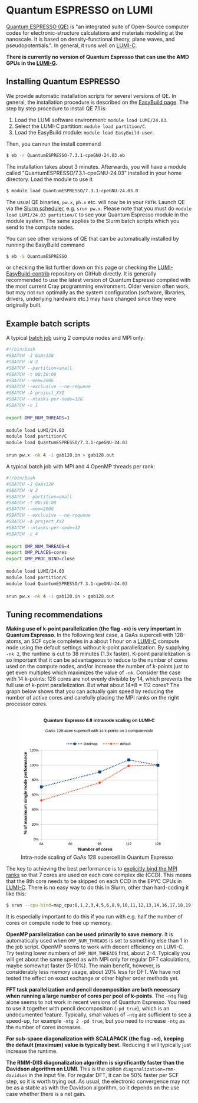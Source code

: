 [quantum-espresso]: https://www.quantum-espresso.org/
[lumi-c]: https://docs.lumi-supercomputer.eu/hardware/compute/lumic/
[lumi-g]: https://docs.lumi-supercomputer.eu/hardware/compute/lumig/
[eap]: https://docs.lumi-supercomputer.eu/hardware/compute/eap/
[slurm-quickstart]: https://docs.lumi-supercomputer.eu/runjobs/scheduled-jobs/slurm-quickstart/
[slurm-bindings]: https://docs.lumi-supercomputer.eu/runjobs/scheduled-jobs/distribution-binding#slurm-binding-options
[batch-job]: https://docs.lumi-supercomputer.eu/runjobs/scheduled-jobs/batch-job/
[EasyBuild]: https://docs.lumi-supercomputer.eu/software/installing/easybuild/

# Quantum ESPRESSO on LUMI

[Quantum ESPRESSO (QE)][quantum-espresso] is "an integrated suite of
Open-Source computer codes for electronic-structure calculations and materials
modeling at the nanoscale. It is based on density-functional theory, plane
waves, and pseudopotentials.". In general, it runs well on [LUMI-C][lumi-c].

**There is currently no version of Quantum Espresso that can use the AMD GPUs
in the [LUMI-G][lumi-g].**

## Installing Quantum ESPRESSO

We provide automatic installation scripts for several versions of QE. In
general, the installation procedure is described on the [EasyBuild
page][EasyBuild]. The step by step procedure to install QE 7.1
is:

1. Load the LUMI software environment: `module load LUMI/24.03`.
2. Select the LUMI-C partition: `module load partition/C`.
3. Load the EasyBuild module: `module load EasyBuild-user`.

Then, you can run the install command

```bash
$ eb -r QuantumESPRESSO-7.3.1-cpeGNU-24.03.eb
```

The installation takes about 3 minutes. Afterwards, you will have a module
called "QuantumESPRESSO/7.3.1-cpeGNU-24.03" installed in your home directory.
Load the module to use it

```bash
$ module load QuantumESPRESSO/7.3.1-cpeGNU-24.03.0
```

The usual QE binaries, `pw.x`, `ph.x` etc. will now be in your `PATH`. Launch
QE via the [Slurm scheduler][slurm-quickstart], e.g. `srun pw.x`. Please note
that you must do `module load LUMI/24.03 partition/C` to see your Quantum
Espresso module in the module system. The same applies to the Slurm batch
scripts which you send to the compute nodes.

You can see other versions of QE that can be automatically installed by running
the EasyBuild command

```bash
$ eb -S QuantumESPRESSO
```

or checking the list further down on this page
or checking the
[LUMI-EasyBuild-contrib](https://github.com/Lumi-supercomputer/LUMI-EasyBuild-contrib/tree/main/easybuild/easyconfigs/q/QuantumESPRESSO)
repository on GitHub directly. It is generally recommended to use the latest
version of Quantum Espresso compiled with the most current Cray programming
environment. Older version often work, but may not run optimally as the system
configuration (software, libraries, drivers, underlying hardware etc.) may have
changed since they were originally built.

## Example batch scripts

A typical [batch job][batch-job] using 2 compute nodes and MPI only:

```bash
#!/bin/bash
#SBATCH -J GaAs128 
#SBATCH -N 2
#SBATCH --partition=small
#SBATCH -t 00:30:00
#SBATCH --mem=200G
#SBATCH --exclusive --no-requeue
#SBATCH -A project_XYZ
#SBATCH --ntasks-per-node=128
#SBATCH -c 1

export OMP_NUM_THREADS=1

module load LUMI/24.03 
module load partition/C 
module load QuantumESPRESSO/7.3.1-cpeGNU-24.03

srun pw.x -nk 4 -i gab128.in > gab128.out
```

A typical batch job with MPI and 4 OpenMP threads per rank:

```bash
#!/bin/bash
#SBATCH -J GaAs128 
#SBATCH -N 2
#SBATCH --partition=small
#SBATCH -t 00:30:00
#SBATCH --mem=200G
#SBATCH --exclusive --no-requeue
#SBATCH -A project_XYZ
#SBATCH --ntasks-per-node=32
#SBATCH -c 4

export OMP_NUM_THREADS=4
export OMP_PLACES=cores
export OMP_PROC_BIND=close

module load LUMI/24.03 
module load partition/C 
module load QuantumESPRESSO/7.3.1-cpeGNU-24.03

srun pw.x -nk 4 -i gab128.in > gab128.out
```

## Tuning recommendations

**Making use of k-point parallelization (the flag `-nk`) is very important in
Quantum Espresso**. In the following test case, a GaAs supercell with
128-atoms, an SCF cycle completes in a about 1 hour on a [LUMI-C][lumi-c]
compute node using the default settings without k-point parallelization. By
supplying `-nk 2`, the runtime is cut to 38 minutes (1.3x faster). K-point
parallelization is so important that it can be advantageous to reduce to the
number of cores used on the compute nodes, and/or increase the number of
k-points just to get even multiples which maximizes the value of `-nk`.
Consider the case with 14 k-points: 128 cores are not evenly divisible by 14,
which prevents the full use of k-point parallelization. But what about 14*8 =
112 cores? The graph below shows that you can actually gain speed by reducing
the number of active cores and carefully placing the MPI ranks on the right
processor cores.

<figure>
  <img
    src="files/gab128-qe-intranode.png"
    width="560"
    alt="Intra-node scaling of GaAs 128 supercell in Quantum Espresso on LUMI-C"
  >
  <figcaption>Intra-node scaling of GaAs 128 supercell in Quantum Espresso</figcaption>
</figure>

The key to achieving the best performance is to [explicitly bind the MPI
ranks][slurm-bindings] so
that 7 cores are used on each core complex die (CCD). This means that the 8th
core needs to be skipped on each CCD in the EPYC CPUs in [LUMI-C][lumi-c].
There is no easy way to do this in Slurm, other than hard-coding it like
this:
  
```bash
$ srun --cpu-bind=map_cpu:0,1,2,3,4,5,6,8,9,10,11,12,13,14,16,17,18,19,20,21,22,24,25,26,27,28,29,30,32,33,34,35,36,37,38,40,41,42,43,44,45,46,48,49,50,51,52,53,54,56,57,58,59,60,61,62,64,65,66,67,68,69,70,72,73,74,75,76,77,78,80,81,82,83,84,85,86,88,89,90,91,92,93,94,96,97,98,99,100,101,102,104,105,106,107,108,109,110,112,113,114,115,116,117,118,120,121,122,123,124,125,126 pw.x ....
```

It is especially important to do this if you run with e.g. half the number of
cores on compute node to free up memory.
  
**OpenMP parallelization can be used primarily to save memory**. It is
automatically used when `OMP_NUM_THREADS` is set to something else than 1 in
the job script. OpenMP seems to work with decent efficiency on LUMI-C. Try
testing lower numbers of `OMP_NUM_THREADS` first, about 2-4. Typically you will
get about the same speed as with MPI only for regular DFT calculations, maybe
somewhat faster (5-10%). The main benefit, however, is considerably less memory
usage, about 20% less for DFT. We have not tested the effect on exact exchange
or other higher order methods yet.

**FFT task parallelization and pencil decomposition are both necessary when
running a large number of cores per pool of k-points**. The `-ntg` flag alone
seems to not work in recent versions of Quantum Espresso. You need to use it
together with pencil decomposition (`-pd true`), which is an undocumented
feature. Typically, small values of `-ntg` are sufficient to see a speed-up,
for example `-ntg 2 -pd true`, but you need to increase `-ntg` as the number of
cores increases.

**For sub-space diagonalization with SCALAPACK (the flag `-nd`), keeping the
default (maximum) value is typically best.** Reducing it will typically just
increase the runtime.

**The RMM-DIIS diagonalization algorithm is significantly faster than the
Davidson algorithm on LUMI**. This is the option `diagonalization=rmm-davidson`
in the input file. For regular DFT, it can be 50% faster per SCF step, so it is
worth trying out. As usual, the electronic convergence may not be as a stable
as with the Davidson algorithm, so it depends on the use case whether there is
a net gain.

